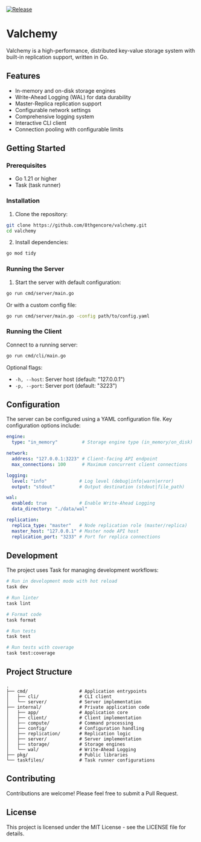 [![Release](https://img.shields.io/github/release/8thgencore/valchemy.svg)](https://github.com/8thgencore/valchemy/releases/latest) 

# Valchemy

Valchemy is a high-performance, distributed key-value storage system with built-in replication support, written in Go.

## Features

- In-memory and on-disk storage engines
- Write-Ahead Logging (WAL) for data durability
- Master-Replica replication support
- Configurable network settings
- Comprehensive logging system
- Interactive CLI client
- Connection pooling with configurable limits

## Getting Started

### Prerequisites

- Go 1.21 or higher
- Task (task runner)

### Installation

1. Clone the repository:
```bash
git clone https://github.com/8thgencore/valchemy.git
cd valchemy
```

2. Install dependencies:
```bash
go mod tidy
```

### Running the Server

1. Start the server with default configuration:
```bash
go run cmd/server/main.go
```

Or with a custom config file:
```bash
go run cmd/server/main.go -config path/to/config.yaml
```

### Running the Client

Connect to a running server:
```bash
go run cmd/cli/main.go
```

Optional flags:
- `-h, --host`: Server host (default: "127.0.0.1")
- `-p, --port`: Server port (default: "3223")

## Configuration

The server can be configured using a YAML configuration file. Key configuration options include:

```yaml
engine:
  type: "in_memory"         # Storage engine type (in_memory/on_disk)

network:
  address: "127.0.0.1:3223" # Client-facing API endpoint
  max_connections: 100      # Maximum concurrent client connections

logging:
  level: "info"            # Log level (debug|info|warn|error)
  output: "stdout"         # Output destination (stdout|file_path)

wal:
  enabled: true            # Enable Write-Ahead Logging
  data_directory: "./data/wal"

replication:
  replica_type: "master"   # Node replication role (master/replica)
  master_host: "127.0.0.1" # Master node API host
  replication_port: "3233" # Port for replica connections
```

## Development

The project uses Task for managing development workflows:

```bash
# Run in development mode with hot reload
task dev

# Run linter
task lint

# Format code
task format

# Run tests
task test

# Run tests with coverage
task test:coverage
```

## Project Structure

```
.
├── cmd/                   # Application entrypoints
│   ├── cli/               # CLI client
│   └── server/            # Server implementation
├── internal/              # Private application code
│   ├── app/               # Application core
│   ├── client/            # Client implementation
│   ├── compute/           # Command processing
│   ├── config/            # Configuration handling
│   ├── replication/       # Replication logic
│   ├── server/            # Server implementation
│   ├── storage/           # Storage engines
│   └── wal/               # Write-Ahead Logging
├── pkg/                   # Public libraries
└── taskfiles/             # Task runner configurations
```

## Contributing

Contributions are welcome! Please feel free to submit a Pull Request.

## License

This project is licensed under the MIT License - see the LICENSE file for details.

